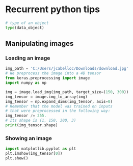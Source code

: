 # Recurrent python tips

``` python
# type of an object
type(data_object)


```

## Manipulating images

### Loading an image
```python
img_path = 'C:/Users/jcabelloc/Downloads/download.jpg'
# We preprocess the image into a 4D tensor
from keras.preprocessing import image
import numpy as np

img = image.load_img(img_path, target_size=(150, 300))
img_tensor = image.img_to_array(img)
img_tensor = np.expand_dims(img_tensor, axis=0)
# Remember that the model was trained on inputs
# that were preprocessed in the following way:
img_tensor /= 255.
# Its shape is (1, 150, 300, 3)
print(img_tensor.shape)

```

### Showing an image
```python
import matplotlib.pyplot as plt
plt.imshow(img_tensor[0])
plt.show()
```
